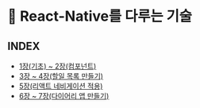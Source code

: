 # 📖 React-Native를 다루는 기술

## INDEX

-   [1장(기초) ~ 2장(컴포넌트)](./01~02/LearnReactNative/README.md)
-   [3장 ~ 4장(할일 목록 만들기)](./03~04/TodoApp/README.md)
-   [5장(리액트 네비게이션 적용)](./05/Navigation/README.md)
-   [6장 ~ 7장(다이어리 앱 만들기)](./06~07/DayLog/README.md)

